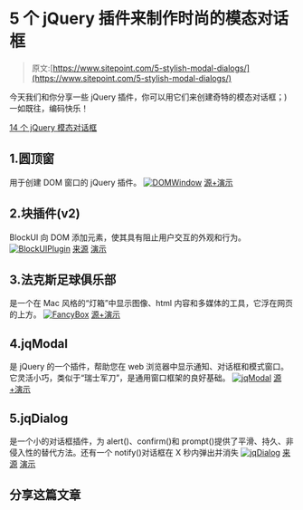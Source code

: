 # 5 个 jQuery 插件来制作时尚的模态对话框

> 原文:[https://www.sitepoint.com/5-stylish-modal-dialogs/](https://www.sitepoint.com/5-stylish-modal-dialogs/)

今天我们和你分享一些 jQuery 插件，你可以用它们来创建奇特的模态对话框；)一如既往，编码快乐！

[14 个 jQuery 模态对话框](http://www.jquery4u.com/windows/14-jquery-modal-dialog-boxes/)

## 1.圆顶窗

用于创建 DOM 窗口的 jQuery 插件。
[![DOMWindow](../Images/08a72eeb66a3e37898a9d363492da962.png)](http://swip.codylindley.com/DOMWindowDemo.html) 
[源+演示](http://swip.codylindley.com/DOMWindowDemo.html)

## 2.块插件(v2)

BlockUI 向 DOM 添加元素，使其具有阻止用户交互的外观和行为。
[![BlockUIPlugin](../Images/160f87066a7dabd7d3b3842f91547792.png)](http://malsup.com/jquery/block/#download) 
[来源](http://malsup.com/jquery/block/#download) [演示](http://malsup.com/jquery/block/#demos)

## 3.法克斯足球俱乐部

是一个在 Mac 风格的“灯箱”中显示图像、html 内容和多媒体的工具，它浮在网页的上方。
[![FancyBox](../Images/7631a86b5717e358fe502eaae5ca3cdd.png)](http://fancybox.net/) 
[源+演示](http://fancybox.net/)

## 4.jqModal

是 jQuery 的一个插件，帮助您在 web 浏览器中显示通知、对话框和模式窗口。它灵活小巧，类似于“瑞士军刀”，是通用窗口框架的良好基础。
[![jqModal](../Images/316f6aeb62fbf2a3897b42078bb28f1a.png)](http://dev.iceburg.net/jquery/jqModal/) 
[源+演示](http://dev.iceburg.net/jquery/jqModal/)

## 5.jqDialog

是一个小的对话框插件，为 alert()、confirm()和 prompt()提供了平滑、持久、非侵入性的替代方法。还有一个 notify()对话框在 X 秒内弹出并消失
[![jqDialog](../Images/7cd64d813c2b262439d4411c8fe2f2f6.png)](https://github.com/knadh/jqdialog) 
[来源](https://github.com/knadh/jqdialog) [演示](http://kailashnadh.name/code/jqdialog/)

## 分享这篇文章